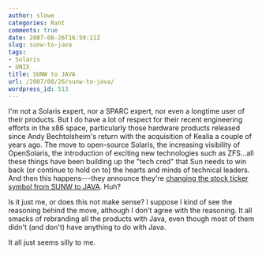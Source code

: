 ```yaml
---
author: slowe
categories: Rant
comments: true
date: 2007-08-26T16:59:11Z
slug: sunw-to-java
tags:
- Solaris
- UNIX
title: SUNW to JAVA
url: /2007/08/26/sunw-to-java/
wordpress_id: 513
---
```


I'm not a Solaris expert, nor a SPARC expert, nor even a longtime user of their products. But I do have a lot of respect for their recent engineering efforts in the x86 space, particularly those hardware products released since Andy Bechtolsheim's return with the acquisition of Kealia a couple of years ago. The move to open-source Solaris, the increasing visibility of OpenSolaris, the introduction of exciting new technologies such as ZFS...all these things have been building up the "tech cred" that Sun needs to win back (or continue to hold on to) the hearts and minds of technical leaders. And then this happens---they announce they're [changing the stock ticker symbol from SUNW to JAVA](http://blogs.sun.com/jonathan/entry/java_is_everywhere). Huh?

Is it just me, or does this not make sense? I suppose I kind of see the reasoning behind the move, although I don't agree with the reasoning. It all smacks of rebranding all the products with Java, even though most of them didn't (and don't) have anything to do with Java.

It all just seems silly to me.
